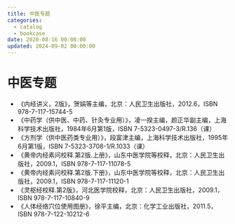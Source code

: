 ```yaml
---
title: 中医专题
categories:
  - catalog
  - bookcase
date: 2020-08-16 00:00:00
updated: 2024-09-02 00:00:00
---
```


# 中医专题 #

- 《内经讲义，2版》，贺娟等主编，北京：人民卫生出版社，2012.6，ISBN 978-7-117-15744-5
- 《中药学（供中医、中药、针灸专业用）》，凌一揆主编，颜正华副主编，上海科学技术出版社，1984年6月第1版，ISBN 7-5323-0497-3/R.136（课）
- 《方剂学（供中医药类专业用）》，段富津主编，上海科学技术出版社，1995年6月第1版，ISBN 7-5323-3708-1/R.1033（课）
- 《黄帝内经素问校释.第2版.上册》，山东中医学院等校释，北京：人民卫生出版社，2009.1，ISBN 978-7-117-11078-5
- 《黄帝内经素问校释.第2版.下册》，山东中医学院等校释，北京：人民卫生出版社，2009.1，ISBN 978-7-117-11120-1
- 《灵枢经校释.第2版》，河北医学院校释，北京：人民卫生出版社，2009.1，ISBN 978-7-117-10840-9
- 《人体经络穴位使用图册》，徐平主编，北京：化学工业出版社，2011.5，ISBN 978-7-122-10212-6
